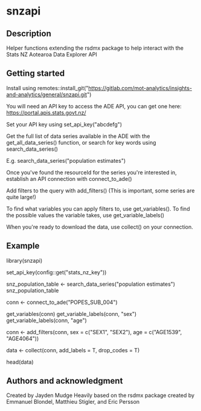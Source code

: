 # snzapi

## Description
Helper functions extending the rsdmx package to help interact with the Stats NZ Aotearoa Data Explorer API

## Getting started
Install using remotes::install_git("https://gitlab.com/mot-analytics/insights-and-analytics/general/snzapi.git")

You will need an API key to access the ADE API, you can get one here: https://portal.apis.stats.govt.nz/

Set your API key using set_api_key("abcdefg")

Get the full list of data series available in the ADE with the get_all_data_series() function, or search for key words using search_data_series()

E.g. search_data_series("population estimates")

Once you've found the resourceId for the series you're interested in, establish an API connection with connect_to_ade()

Add filters to the query with add_filters() (This is important, some series are quite large!)

To find what variables you can apply filters to, use get_variables(). To find the possible values the variable takes, use get_variable_labels()

When you're ready to download the data, use collect() on your connection.

## Example
library(snzapi)

set_api_key(config::get("stats_nz_key"))

snz_population_table <- search_data_series("population estimates")
snz_population_table

conn <- connect_to_ade("POPES_SUB_004")

get_variables(conn)
get_variable_labels(conn, "sex")
get_variable_labels(conn, "age")

conn <- add_filters(conn, sex = c("SEX1", "SEX2"), age = c("AGE1539", "AGE4064"))

data <- collect(conn, add_labels = T, drop_codes = T)

head(data)

## Authors and acknowledgment
Created by Jayden Mudge
Heavily based on the rsdmx package created by Emmanuel Blondel, Matthieu Stigler, and Eric Persson

